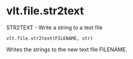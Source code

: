 # vlt.file.str2text

  STR2TEXT - Write a string to a text file
 
    vlt.file.str2text(FILENAME, str)
 
   Writes the strings to the new text file FILENAME.

